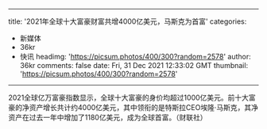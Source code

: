 
---
title: '2021年全球十大富豪财富共增4000亿美元，马斯克为首富'
categories: 
 - 新媒体
 - 36kr
 - 快讯
headimg: 'https://picsum.photos/400/300?random=2578'
author: 36kr
comments: false
date: Fri, 31 Dec 2021 12:33:02 GMT
thumbnail: 'https://picsum.photos/400/300?random=2578'
---

<div>   
2021全球亿万富豪指数显示，全球十大富豪的身价均超过1000亿美元。前十大富豪的净资产增长共计约4000亿美元，其中领衔的是特斯拉CEO埃隆·马斯克，其净资产在过去一年中增加了1180亿美元，成为全球首富。（财联社）  
</div>
            